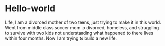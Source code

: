 # Hello-world
Life,
I am a divorced mother of two teens, just trying to make it in this world. Went from middle class soccer mom to divorced, homeless, and struggling to survive with two kids not understanding what happened to there lives within four months. Now I am trying to build a new life. 

